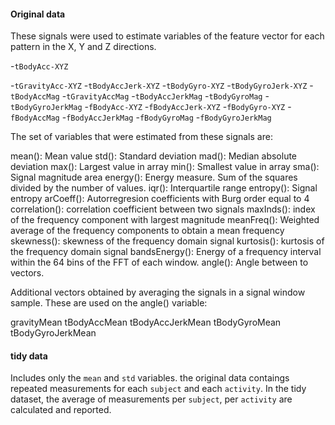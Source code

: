 #### Original data

These signals were used to estimate variables of the feature vector for each pattern in the X, Y and Z directions.

-`tBodyAcc-XYZ`

-`tGravityAcc-XYZ`
-`tBodyAccJerk-XYZ`
-`tBodyGyro-XYZ`
-`tBodyGyroJerk-XYZ`
-`tBodyAccMag`
-`tGravityAccMag`
-`tBodyAccJerkMag`
-`tBodyGyroMag`
-`tBodyGyroJerkMag`
-`fBodyAcc-XYZ`
-`fBodyAccJerk-XYZ`
-`fBodyGyro-XYZ`
-`fBodyAccMag`
-`fBodyAccJerkMag`
-`fBodyGyroMag`
-`fBodyGyroJerkMag`

The set of variables that were estimated from these signals are: 

mean(): Mean value
std(): Standard deviation
mad(): Median absolute deviation 
max(): Largest value in array
min(): Smallest value in array
sma(): Signal magnitude area
energy(): Energy measure. Sum of the squares divided by the number of values. 
iqr(): Interquartile range 
entropy(): Signal entropy
arCoeff(): Autorregresion coefficients with Burg order equal to 4
correlation(): correlation coefficient between two signals
maxInds(): index of the frequency component with largest magnitude
meanFreq(): Weighted average of the frequency components to obtain a mean frequency
skewness(): skewness of the frequency domain signal 
kurtosis(): kurtosis of the frequency domain signal 
bandsEnergy(): Energy of a frequency interval within the 64 bins of the FFT of each window.
angle(): Angle between to vectors.

Additional vectors obtained by averaging the signals in a signal window sample. These are used on the angle() variable:

gravityMean
tBodyAccMean
tBodyAccJerkMean
tBodyGyroMean
tBodyGyroJerkMean


#### tidy data
Includes only the `mean` and `std` variables. the original data contaings repeated measurements for each `subject` and each `activity`.
In the tidy dataset, the average of measurements per `subject`, per `activity` are calculated and reported.
